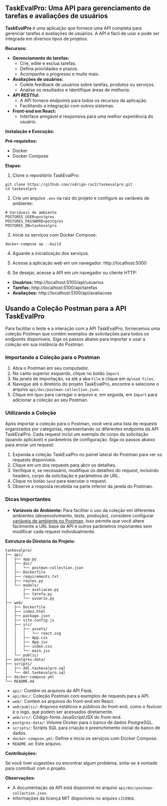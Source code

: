 ## TaskEvalPro: Uma API para gerenciamento de tarefas e avaliações de usuários

**TaskEvalPro** é uma aplicação que fornece uma API completa para gerenciar tarefas e avaliações de usuários. A API é fácil de usar e pode ser integrada em diversos tipos de projetos.

**Recursos:**

* **Gerenciamento de tarefas:**
    * Crie, edite e exclua tarefas.
    * Defina prioridades e prazos.
    * Acompanhe o progresso e muito mais.
* **Avaliações de usuários:**
    * Colete feedback de usuários sobre tarefas, produtos ou serviços.
    * Analise os resultados e identifique áreas de melhoria.
* **API RESTful:**
    * A API fornece endpoints para todos os recursos da aplicação.
    * Facilitando a integração com outros sistemas.
* **Front-end em React:**
    * Interface amigável e responsiva para uma melhor experiência do usuário.


**Instalação e Execução:**

**Pré-requisitos:**

* Docker
* Docker Compose

**Etapas:**

1. Clone o repositório TaskEvalPro:

```
git clone https://github.com/rodrigo-rac2/taskevalpro.git
cd taskevalpro
```

2. Crie um arquivo `.env` na raiz do projeto e configure as variáveis de ambiente:

```
# Variáveis de ambiente
POSTGRES_USER=postgres
POSTGRES_PASSWORD=postgres
POSTGRES_DB=taskevalpro
```

3. Inicie os serviços com Docker Compose:

```
docker-compose up --build
```

4. Aguarde a inicialização dos serviços.

5. Acesse a aplicação web em um navegador: http://localhost:5000

6. Se desejar, acesse a API em um navegador ou cliente HTTP:

* **Usuários:** http://localhost:5100/api/usuarios
* **Tarefas:** http://localhost:5100/api/tarefas
* **Avaliações:** http://localhost:5100/api/avaliacoes

## Usando a Coleção Postman para a API TaskEvalPro

Para facilitar o teste e a interação com a API TaskEvalPro, fornecemos uma coleção Postman que contém exemplos de solicitações para todos os endpoints disponíveis. Siga os passos abaixo para importar e usar a coleção em sua instância do Postman.

### Importando a Coleção para o Postman

1. Abra o Postman em seu computador.
2. No canto superior esquerdo, clique no botão `Import`.
3. Na janela de importação, vá até a aba `File` e clique em `Upload Files`.
4. Navegue até o diretório do projeto TaskEvalPro, encontre e selecione o arquivo `api/doc/postman-collection.json`.
5. Clique em `Open` para carregar o arquivo e, em seguida, em `Import` para adicionar a coleção ao seu Postman.

### Utilizando a Coleção

Após importar a coleção para o Postman, você verá uma lista de requests organizados por categorias, representando os diferentes endpoints da API TaskEvalPro. Cada request inclui um exemplo de corpo da solicitação (quando aplicável) e parâmetros de configuração. Siga os passos abaixo para enviar um request:

1. Expanda a coleção TaskEvalPro no painel lateral do Postman para ver os requests disponíveis.
2. Clique em um dos requests para abrir os detalhes.
3. Verifique e, se necessário, modifique os detalhes do request, incluindo headers, corpo da solicitação e parâmetros de URL.
4. Clique no botão `Send` para executar o request.
5. Observe a resposta recebida na parte inferior da janela do Postman.

### Dicas Importantes

- **Variáveis de Ambiente:** Para facilitar o uso da coleção em diferentes ambientes (desenvolvimento, teste, produção), considere configurar [variáveis de ambiente no Postman](https://learning.postman.com/docs/sending-requests/variables/). Isso permite que você altere facilmente a URL base da API e outros parâmetros importantes sem modificar cada request individualmente.

**Estrutura do Diretório do Projeto:**

```
taskevalpro/
├── api/
│   ├── app.py
│   ├── doc/
│   │   └── postman-collection.json
│   ├── Dockerfile
│   ├── requirements.txt
│   ├── routes.py
│   └── models/
│       ├── avaliacao.py
│       ├── tarefa.py
│       └── usuario.py
├── web/
│   ├── Dockerfile
│   ├── index.html
│   ├── package.json
│   ├── vite.config.js
│   ├── src/
│   │   ├── assets/
│   │   │   └── react.svg
│   │   ├── App.css
│   │   ├── App.jsx
│   │   ├── index.css
│   │   └── main.jsx
│   └── public/
├── postgres-data/
├── scripts/
│   ├── ddl.taskevalpro.sql
│   └── dml.taskevalpro.sql
├── docker-compose.yml
└── README.md
```

* `api/`: Contém os arquivos da API Flask.
* `api/doc/`: Coleção Postman com exemplos de requests para a API.
* `web/`: Contém os arquivos do front-end em React.
* `web/public/`: Arquivos estáticos e públicos do front-end, como o favicon e o logo, que podem ser acessados diretamente.
* `web/src/`: Código-fonte JavaScript/JSX do front-end.
* `postgres-data/`: Volume Docker para o banco de dados PostgreSQL.
* `scripts/`: Scripts SQL para criação e preenchimento inicial do banco de dados.
* `docker-compose.yml`: Define e inicia os serviços com Docker Compose.
* `README.md`: Este arquivo.

**Contribuições:**

Se você tiver sugestões ou encontrar algum problema, sinta-se à vontade para contribuir com o projeto.

**Observações:**

* A documentação da API está disponível no arquivo `api/doc/postman-collection.json`.
* Informações da licença MIT disponíveis no arquivo `LICENSE`.
